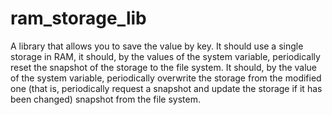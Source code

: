 # ram_storage_lib
A library that allows you to save the value by key.
It should use a single storage in RAM, it should, by the values of the system variable, periodically reset the snapshot of the storage to the file system.
It should, by the value of the system variable, periodically overwrite the storage from the modified one 
(that is, periodically request a snapshot and update the storage if it has been changed) snapshot from the file system. 
